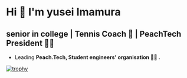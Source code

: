  
<h1>Hi 👋 I'm yusei Imamura</h1>
<h2>senior in college | Tennis Coach 🎾 | PeachTech President 👨‍💻</h2>

- Leading **Peach.Tech, Student engineers' organisation 👨‍💻 .**

<!--
<div>
  <h3>私はtypescript界のフリーザーです</h3>
  <a href="https://github.com/najah7/pokemon-stats-checker" target="_blank">
    <img src="https://graph-bucket-sugiyama.s3.ap-northeast-1.amazonaws.com/yusei53/graph.png" width="300px" />
  </a>
  <p>powered by <a href="https://github.com/najah7/pokemon-stats-checker">エンジニア種族値チェッカー</a></p>
</div>
-->


[![trophy](https://github-profile-trophy.vercel.app/?username=yusei53&column=5&margin-w=15&margin-h=15&no-frame=true&no-bg=true)](https://github.com/ryo-ma/github-profile-trophy)


<!--
## Products and others
| Products | Abstract |
| :-- | :-- |
| [ASAP](https://github.com/yusei53/ASAP) | 初めてのreact個人開発。大学生向けに、メール(授業欠席、バイト欠席、内定辞退)のテンプレート文を自動で生成し、かつ送信画面まで遷移してくれるアプリです。 |
| [Liscript](https://github.com/geekcamp2023-vol5-team32/liscript) | whisperAI&ChatGPTのAPIを使った翻訳要約アプリ(MTGの議事録、授業の内容振り返り等)。技育CampハッカソンでChatWork株式会社様から企業賞受賞/技育展・アドバンスハッカソン出場 |
| [二次元への扉](https://github.com/RozeSullatui/voicevox_hackthon) | 初めての01チーム開発/初めてreactを触った/ChatGPTのAPIを使って二次元キャラクターと会話ができるchatアプリ |
| [タイプロ](https://github.com/yusei53/typing_game) | タイピングしながらプログラミングの知識を取得する駆け出しエンジニア向けアプリ(コミット期間は一週間ほどで、未完成)|
| [ベテランすまい](https://github.com/yusei53/Veteran-home) | 初rails開発。サマーインターン(開発期間7日)で開発。家を売りたいが、どの不動産に頼めばいいかわからないユーザーの課題に対してのプロダクト|
| [ゆせのportfolio](https://github.com/yusei53/yusei53-portfolio) |next.jsとtypescriptを使って個人開発しました。なんだかんだこの技術スタックで個人開発は初でした|
| [イーズミー](https://github.com/sansan-event-fusion/spark-2023-teamP) |同じ目的を持った人同士が出会える環境を提供するアプリ。sansan株式会社で準優勝|
| [Bunについての記事](https://github.com/yusei53/bun-app) |qiitaでBunとNodeの比較をした記事を書いた時のソースコード|
| [vscode拡張機能](https://github.com/yusei53/vsvode-extensions-dev) |vscodeの拡張機能を作ってみる|


 






<!--
**yusei53/yusei53** is a ✨ _special_ ✨ repository because its `README.md` (this file) appears on your GitHub profile.

Here are some ideas to get you started:

- 🔭 I’m currently working on ...
- 🌱 I’m currently learning ...
- 👯 I’m looking to collaborate on ...
- 🤔 I’m looking for help with ...
- 💬 Ask me about ...
- 📫 How to reach me: ...
- 😄 Pronouns: ...
- ⚡ Fun fact: ...
-->
